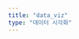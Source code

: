 ```yaml
---
title: "data_viz"
type: "데이터 시각화"
---
```

<!--title은 폴더명으로 설정해야 연결됨-->
<!--type은 list page 변경용으로 사용할 수 있음->